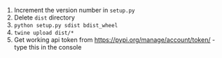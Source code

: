 1. Increment the version number in `setup.py`
2. Delete `dist` directory
3. `python setup.py sdist bdist_wheel`
4. `twine upload dist/*`
5. Get working api token from https://pypi.org/manage/account/token/ - type this in the console